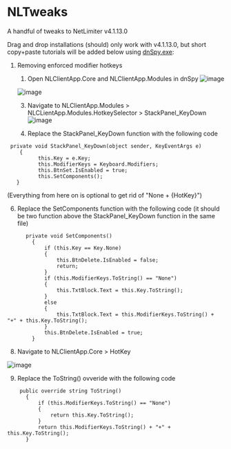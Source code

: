 # NLTweaks
A handful of tweaks to NetLimiter v4.1.13.0

Drag and drop installations (should) only work with v4.1.13.0, but short copy+paste tutorials will be added below using [dnSpy.exe](https://github.com/dnSpy/dnSpy):

1. Removing enforced modifier hotkeys
   1. Open NLClientApp.Core and NLClientApp.Modules in dnSpy
   ![image](https://github.com/kanye4king/NLTweaks/assets/124884528/ee3234a6-2879-47ce-b723-df39ca205ee4)

   ![image](https://github.com/kanye4king/NLTweaks/assets/124884528/3e1c2e02-2df9-4141-a367-55c8de855f3b)
   
   3. Navigate to NLClientApp.Modules > NLCLientApp.Modules.HotkeySelector > StackPanel_KeyDown
   ![image](https://github.com/kanye4king/NLTweaks/assets/124884528/f1d8f664-3b93-41fb-8315-348df18c6242)

   5. Replace the StackPanel_KeyDown function with the following code
   
  ```
   private void StackPanel_KeyDown(object sender, KeyEventArgs e)
      {
        	this.Key = e.Key;
        	this.ModifierKeys = Keyboard.Modifiers;
        	this.BtnSet.IsEnabled = true;
        	this.SetComponents();
     }
```
   (Everything from here on is optional to get rid of "None + {HotKey}")

   6. Replace the SetComponents function with the following code (it should be two function above the StackPanel_KeyDown function in the same file)
```
      private void SetComponents()
		{
			if (this.Key == Key.None)
			{
				this.BtnDelete.IsEnabled = false;
				return;
			}
			if (this.ModifierKeys.ToString() == "None")
			{
				this.TxtBlock.Text = this.Key.ToString();
			}
			else
			{
				this.TxtBlock.Text = this.ModifierKeys.ToString() + "+" + this.Key.ToString();
			}
			this.BtnDelete.IsEnabled = true;
		}
```
   8. Navigate to NLClientApp.Core > HotKey

   ![image](https://github.com/kanye4king/NLTweaks/assets/124884528/f308ff14-3dad-4a64-8b05-125ac21458f3)

   9. Replace the ToString() ovveride with the following code
  ```
      public override string ToString()
		{
			if (this.ModifierKeys.ToString() == "None")
			{
				return this.Key.ToString();
			}
			return this.ModifierKeys.ToString() + "+" + this.Key.ToString();
		}
  ```

   
  



